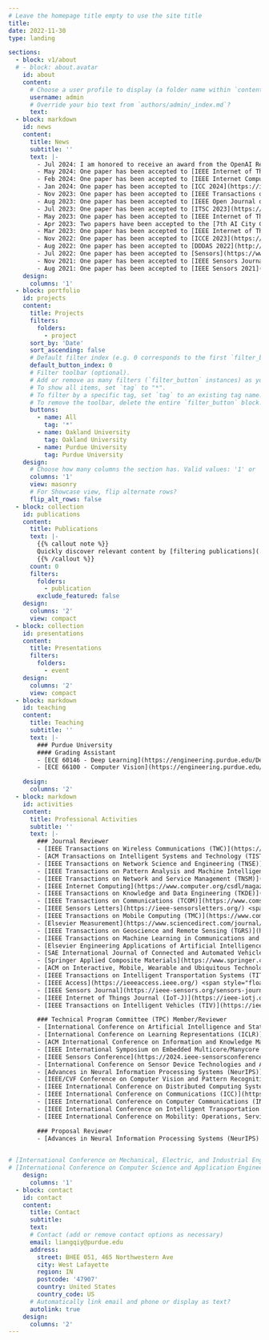 ```yaml
---
# Leave the homepage title empty to use the site title
title:
date: 2022-11-30
type: landing

sections:
  - block: v1/about
  # - block: about.avatar
    id: about
    content:
      # Choose a user profile to display (a folder name within `content/authors/`)
      username: admin
      # Override your bio text from `authors/admin/_index.md`?
      text:
  - block: markdown
    id: news
    content:
      title: News
      subtitle: ''
      text: |-
        - Jul 2024: I am honored to receive an award from the OpenAI Researcher Access Program.
        - May 2024: One paper has been accepted to [IEEE Internet of Things Journal](https://ieee-iotj.org/).
        - Feb 2024: One paper has been accepted to [IEEE Internet Computing](https://www.computer.org/csdl/magazine/ic).
        - Jan 2024: One paper has been accepted to [ICC 2024](https://icc2024.ieee-icc.org/). One abstract has been accepted to [NAML 2024](https://sites.google.com/go.spawar.navy.mil/naml/).
        - Nov 2023: One paper has been accepted to [IEEE Transactions on Intelligent Vehicles](https://ieee-itss.org/pub/t-iv/).
        - Aug 2023: One paper has been accepted to [IEEE Open Journal of Instrumentation and Measurement](https://ieee-ims.org/publication/ieee-ojim/about).
        - Jul 2023: One paper has been accepted to [ITSC 2023](https://2023.ieee-itsc.org/).
        - May 2023: One paper has been accepted to [IEEE Internet of Things Journal](https://ieee-iotj.org/).
        - Apr 2023: Two papers have been accepted to the [7th AI City Challenge Workshop at CVPR 2023](https://www.aicitychallenge.org/). I am honored to have been invited as a speaker at [IV 2023 IoT in ITS Workshop](https://iot-in-its.github.io/iv2023) to present my work in federated learning.
        - Mar 2023: One paper has been accepted to [IEEE Internet of Things Journal](https://ieee-iotj.org/).
        - Nov 2022: One paper has been accepted to [ICCE 2023](https://icce.org/2023/).
        - Aug 2022: One paper has been accepted to [DDDAS 2022](http://1dddas.org/dddas2022). Our paper has been selected as an [issue cover](https://www.mdpi.com/1424-8220/22/15).
        - Jul 2022: One paper has been accepted to [Sensors](https://www.mdpi.com/journal/sensors).
        - Nov 2021: One paper has been accepted to [IEEE Sensors Journal](https://ieee-sensors.org/sensors-journal/).
        - Aug 2021: One paper has been accepted to [IEEE Sensors 2021](https://2021.ieee-sensorsconference.org/).
    design:
      columns: '1'
  - block: portfolio
    id: projects
    content:
      title: Projects
      filters:
        folders:
          - project
      sort_by: 'Date'
      sort_ascending: false
      # Default filter index (e.g. 0 corresponds to the first `filter_button` instance below).
      default_button_index: 0
      # Filter toolbar (optional).
      # Add or remove as many filters (`filter_button` instances) as you like.
      # To show all items, set `tag` to "*".
      # To filter by a specific tag, set `tag` to an existing tag name.
      # To remove the toolbar, delete the entire `filter_button` block.
      buttons:
        - name: All
          tag: '*'
        - name: Oakland University
          tag: Oakland University
        - name: Purdue University
          tag: Purdue University
    design:
      # Choose how many columns the section has. Valid values: '1' or '2'.
      columns: '1'
      view: masonry
      # For Showcase view, flip alternate rows?
      flip_alt_rows: false
  - block: collection
    id: publications
    content:
      title: Publications
      text: |-
        {{% callout note %}}
        Quickly discover relevant content by [filtering publications](./publication/).
        {{% /callout %}}
      count: 0
      filters:
        folders:
          - publication
        exclude_featured: false
    design:
      columns: '2'
      view: compact
  - block: collection
    id: presentations
    content:
      title: Presentations
      filters:
        folders:
          - event
    design:
      columns: '2'
      view: compact
  - block: markdown
    id: teaching
    content:
      title: Teaching
      subtitle: ''
      text: |-
        ### Purdue University
        #### Grading Assistant
        - [ECE 60146 - Deep Learning](https://engineering.purdue.edu/DeepLearn/) <span style="float: right;">Spring 2023</span>
        - [ECE 66100 - Computer Vision](https://engineering.purdue.edu/kak/computervision/) <span style="float: right;">Fall 2022</span>

    design:
      columns: '2'
  - block: markdown
    id: activities
    content:
      title: Professional Activities
      subtitle: ''
      text: |-
        ### Journal Reviewer
        - [IEEE Transactions on Wireless Communications (TWC)](https://www.comsoc.org/publications/journals/ieee-twc) <span style="float: right;">_2024 – Present_</span>
        - [ACM Transactions on Intelligent Systems and Technology (TIST)](https://dl.acm.org/journal/tist) <span style="float: right;">_2024 – Present_</span>
        - [IEEE Transactions on Network Science and Engineering (TNSE)](https://www.comsoc.org/publications/journals/ieee-tnse) <span style="float: right;">_2024 – Present_</span>
        - [IEEE Transactions on Pattern Analysis and Machine Intelligence (TPAMI)](https://www.computer.org/csdl/journal/tp) <span style="float: right;">_2024 – Present_</span>
        - [IEEE Transactions on Network and Service Management (TNSM)](https://www.comsoc.org/publications/journals/ieee-tnsm) <span style="float: right;">_2024 – Present_</span>
        - [IEEE Internet Computing](https://www.computer.org/csdl/magazine/ic) <span style="float: right;">_2024 – Present_</span>
        - [IEEE Transactions on Knowledge and Data Engineering (TKDE)](https://www.computer.org/csdl/journal/tk) <span style="float: right;">_2024 – Present_</span>
        - [IEEE Transactions on Communications (TCOM)](https://www.comsoc.org/publications/journals/ieee-tcom) <span style="float: right;">_2024 – Present_</span>
        - [IEEE Sensors Letters](https://ieee-sensorsletters.org/) <span style="float: right;">_2024 – Present_</span>
        - [IEEE Transactions on Mobile Computing (TMC)](https://www.computer.org/csdl/journal/tm) <span style="float: right;">_2024 – Present_</span>
        - [Elsevier Measurement](https://www.sciencedirect.com/journal/measurement) <span style="float: right;">_2024 – Present_</span>
        - [IEEE Transactions on Geoscience and Remote Sensing (TGRS)](https://www.grss-ieee.org/publications/transactions-on-geoscience-remote-sensing/) <span style="float: right;">_2024 – Present_</span>
        - [IEEE Transactions on Machine Learning in Communications and Networking (TMLCN)](https://www.comsoc.org/publications/journals/ieee-tmlcn) <span style="float: right;">_2024 – Present_</span>
        - [Elsevier Engineering Applications of Artificial Intelligence (EAAI)](https://www.sciencedirect.com/journal/engineering-applications-of-artificial-intelligence) <span style="float: right;">_2024 – Present_</span>
        - [SAE International Journal of Connected and Automated Vehicles](https://www.sae.org/publications/collections/content/E-JOURNAL-12/) <span style="float: right;">_2024 – Present_</span>
        - [Springer Applied Composite Materials](https://www.springer.com/journal/10443) <span style="float: right;">_2023 – Present_</span>
        - [ACM on Interactive, Mobile, Wearable and Ubiquitous Technologies (IMWUT)](https://dl.acm.org/journal/imwut) <span style="float: right;">_2023 – Present_</span>
        - [IEEE Transactions on Intelligent Transportation Systems (TITS)](https://ieee-itss.org/pub/t-its/) <span style="float: right;">_2023 – Present_</span>
        - [IEEE Access](https://ieeeaccess.ieee.org/) <span style="float: right;">_2023 – Present_</span>
        - [IEEE Sensors Journal](https://ieee-sensors.org/sensors-journal/) <span style="float: right;">_2023 – Present_</span>
        - [IEEE Internet of Things Journal (IoT-J)](https://ieee-iotj.org/) <span style="float: right;">_2022 – Present_</span>
        - [IEEE Transactions on Intelligent Vehicles (TIV)](https://ieee-itss.org/pub/t-iv/) <span style="float: right;">_2022 – Present_</span>

        ### Technical Program Committee (TPC) Member/Reviewer
        - [International Conference on Artificial Intelligence and Statistics (AISTATS)](https://aistats.org/aistats2025/) <span style="float: right;">_2025_</span>
        - [International Conference on Learning Representations (ICLR)](https://iclr.cc/Conferences/2025) <span style="float: right;">_2025_</span>
        - [ACM International Conference on Information and Knowledge Management (CIKM)](https://cikm2024.org/) <span style="float: right;">_2024_</span>
        - [IEEE International Symposium on Embedded Multicore/Manycore SoCs (MCSoC)](https://www.mcsoc-forum.org/) <span style="float: right;">_2024_</span>
        - [IEEE Sensors Conference](https://2024.ieee-sensorsconference.org/) <span style="float: right;">_2023, 2024_</span>
        - [International Conference on Sensor Device Technologies and Applications](https://www.iaria.org/conferences2024/SENSORDEVICES24.html) <span style="float: right;">_2023, 2024_</span>
        - [Advances in Neural Information Processing Systems (NeurIPS)](https://neurips.cc/) <span style="float: right;">_2024_</span>
        - [IEEE/CVF Conference on Computer Vision and Pattern Recognition (CVPR) AI4CC Workshop](https://ai4cc.net/) <span style="float: right;">_2024_</span>
        - [IEEE International Conference on Distributed Computing Systems (ICDCS)](https://icdcs2024.icdcs.org/) <span style="float: right;">_2024_</span>
        - [IEEE International Conference on Communications (ICC)](https://icc2024.ieee-icc.org/) <span style="float: right;">_2024_</span>
        - [IEEE International Conference on Computer Communications (INFOCOM)](https://infocom2024.ieee-infocom.org/) <span style="float: right;">_2024_</span>
        - [IEEE International Conference on Intelligent Transportation Systems (ITSC)](https://2023.ieee-itsc.org/) <span style="float: right;">_2023_</span>
        - [IEEE International Conference on Mobility: Operations, Services, and Technologies (MOST)](https://ieeemobility.org/MOST2023/) <span style="float: right;">_2023_</span>

        ### Proposal Reviewer
        - [Advances in Neural Information Processing Systems (NeurIPS) Workshop Proposals](https://neurips.cc/Conferences/2024/CallForWorkshops) <span style="float: right;">_2024_</span>
        

# [International Conference on Mechanical, Electric, and Industrial Engineering (MEIE)](http://www.icmeie.com/) <span style="float: right;">_2023_</span>
# [International Conference on Computer Science and Application Engineering (CSAE)](https://dl.acm.org/conference/csae) <span style="float: right;">_2022_</span>    
    design:
      columns: '1'
  - block: contact
    id: contact
    content:
      title: Contact
      subtitle:
      text: 
      # Contact (add or remove contact options as necessary)
      email: liangqiy@purdue.edu
      address:
        street: BHEE 051, 465 Northwestern Ave
        city: West Lafayette
        region: IN
        postcode: '47907'
        country: United States
        country_code: US
      # Automatically link email and phone or display as text?
      autolink: true
    design:
      columns: '2'
---
```

